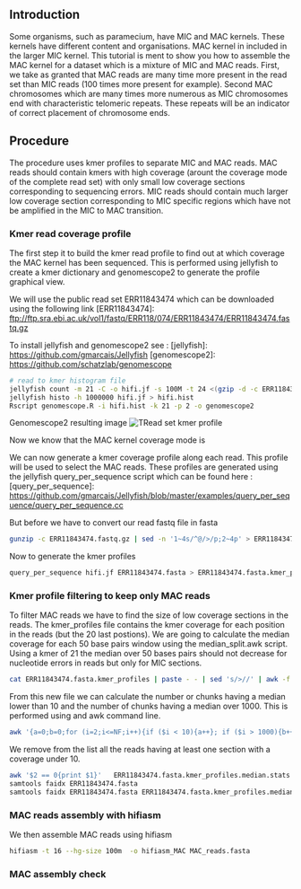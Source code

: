 ## <a name="intro"></a>Introduction

Some organisms, such as paramecium, have MIC and MAC kernels. These kernels have different content and organisations. MAC kernel in included in the larger MIC kernel. This tutorial is ment to show you how to assemble the MAC kernel for a dataset which is a mixture of MIC and MAC reads. 
First, we take as granted that MAC reads are many time more present in the read set than MIC reads (100 times more present for example). 
Second MAC chromosomes which are many times more numerous as MIC chromosomes end with characteristic telomeric repeats. These repeats will be an indicator of correct placement of chromosome ends. 

## <a name="proc"></a>Procedure

The procedure uses kmer profiles to separate MIC and MAC reads. MAC reads should contain kmers with high coverage (arount the coverage mode of the complete read set) with only small low coverage sections corresponding to sequencing errors. MIC reads should contain much larger low coverage section corresponding to MIC specific regions which have not be amplified in the MIC to MAC transition. 

### <a name="readcov"></a>Kmer read coverage profile

The first step it to build the kmer read profile to find out at which coverage the MAC kernel has been sequenced. This is performed using jellyfish to create a kmer dictionary and genomescope2 to generate the profile graphical view. 

We will use the public read set ERR11843474 which can be downloaded using the following link 
[ERR11843474]: ftp://ftp.sra.ebi.ac.uk/vol1/fastq/ERR118/074/ERR11843474/ERR11843474.fastq.gz

To install jellyfish and genomescope2 see : 
[jellyfish]: https://github.com/gmarcais/Jellyfish
[genomescope2]: https://github.com/schatzlab/genomescope

```sh
# read to kmer histogram file 
jellyfish count -m 21 -C -o hifi.jf -s 100M -t 24 <(gzip -d -c ERR11843474.fastq.gz)
jellyfish histo -h 1000000 hifi.jf > hifi.hist
Rscript genomescope.R -i hifi.hist -k 21 -p 2 -o genomescope2
```

Genomescope2 resulting image 
![TRead set kmer profile]([http://url/to/transformed_linear_plot.png](https://github.com/chklopp/macassemblies/blob/main/transformed_linear_plot.png))

Now we know that the MAC kernel coverage mode is 

We can now generate a kmer coverage profile along each read. This profile will be used to select the MAC reads. 
These profiles are generated using the jellyfish query_per_sequence script which can be found here : 
[query_per_sequence]: https://github.com/gmarcais/Jellyfish/blob/master/examples/query_per_sequence/query_per_sequence.cc

But before we have to convert our read fastq  file in fasta

```sh
gunzip -c ERR11843474.fastq.gz | sed -n '1~4s/^@/>/p;2~4p' > ERR11843474.fasta
```

Now to generate the kmer profiles 
```sh
query_per_sequence hifi.jf ERR11843474.fasta > ERR11843474.fasta.kmer_profiles
```

### <a name="profilefilt"></a>Kmer profile filtering to keep only MAC reads

To filter MAC reads we have to find the size of low coverage sections in the reads. The kmer_profiles file contains the kmer coverage for each position in the reads (but the 20 last postions). We are going to calculate the median coverage for each 50 base pairs window using the median_split.awk script. Using a kmer of 21 the median over 50 bases pairs should not decrease for nucleotide errors in reads but only for MIC sections. 

```sh
cat ERR11843474.fasta.kmer_profiles | paste - - | sed 's/>//' | awk -f median_split.awk > ERR11843474.fasta.kmer_profiles.median
```

From this new file we can calculate the number or chunks having a median lower than 10 and the number of chunks having a median over 1000. This is performed using and awk command line.

```sh
awk '{a=0;b=0;for (i=2;i<=NF;i++){if ($i < 10){a++}; if ($i > 1000){b++}} print $1"\t"a"\t"b}' ERR11843474.fasta.kmer_profiles.median > ERR11843474.fasta.kmer_profiles.median.stats
```

We remove from the list all the reads having at least one section with a coverage under 10. 

```sh
awk '$2 == 0{print $1}'   ERR11843474.fasta.kmer_profiles.median.stats >  ERR11843474.fasta.kmer_profiles.median.stats.tokeep 
samtools faidx ERR11843474.fasta
samtools faidx ERR11843474.fasta ERR11843474.fasta.kmer_profiles.median.stats.tokeep > MAC_reads.fasta
```

### <a name="assembly"></a>MAC reads assembly with hifiasm
We then assemble MAC reads using hifiasm 

```sh
hifiasm -t 16 --hg-size 100m  -o hifiasm_MAC MAC_reads.fasta
```

### <a name="assemblycheck"></a>MAC assembly check 
